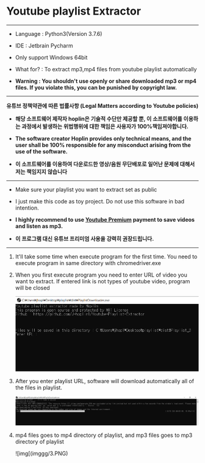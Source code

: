 Youtube playlist Extractor
===
***
- Language : Python3(Version 3.7.6)

- IDE : Jetbrain Pycharm

- Only support Windows 64bit

- What for? : To extract mp3,mp4 files from youtube playlist automatically

- **Warning : You shouldn't use openly or share downloaded mp3 or mp4 files. If you violate this, you can be punished by copyright law.** 
***
**유튜브 정책약관에 따른 법률사항 (Legal Matters according to Youtube policies)**

- **해당 소프트웨어 제작자 hoplin은 기술적 수단만 제공할 뿐, 이 소프트웨어를 이용하는 과정에서 발생하는 위법행위에 대한 책임은  사용자가 100%책임져야합니다.**

- **The software creator Hoplin provides only technical means, and the user shall be 100% responsible for any misconduct arising from the use of the software.**

- **이 소프트웨어를 이용하여 다운로드한 영상/음원 무단배포로 일어난 문제에 대해서 저는 책임지지 않습니다**
***
- Make sure your playlist you want to extract set as public

- I just make this code as toy project. Do not use this software in bad intention. 

- **I highly recommend to use [Youtube Premium](https://www.youtube.com/premium) payment to save videos and listen as mp3.**

- **이 프로그램 대신 유튜브 프리미엄 사용을 강력히 권장드립니다.**
***

1. It'll take some time when execute program for the first time. You need to execute program in same directory with chromedriver.exe

2. When you first execute program you need to enter URL of video you want to extract. If entered link is not types of youtube video, program will be closed

    ![img](imggg/2.PNG)

3. After you enter playlist URL, software will download automatically all of the files in playlist.

    ![img](imggg/1.PNG)
    
4. mp4 files goes to mp4 directory of playlist, and mp3 files goes to mp3 directory of playlist

    ![img[(imggg/3.PNG)
